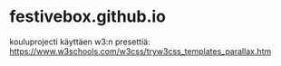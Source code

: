 # festivebox.github.io
kouluprojecti käyttäen w3:n presettiä: https://www.w3schools.com/w3css/tryw3css_templates_parallax.htm
